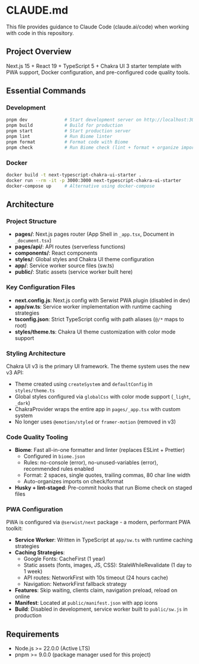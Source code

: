 # CLAUDE.md

This file provides guidance to Claude Code (claude.ai/code) when working with code in this repository.

## Project Overview

Next.js 15 + React 19 + TypeScript 5 + Chakra UI 3 starter template with PWA support, Docker configuration, and pre-configured code quality tools.

## Essential Commands

### Development
```bash
pnpm dev              # Start development server on http://localhost:3000
pnpm build            # Build for production
pnpm start            # Start production server
pnpm lint             # Run Biome linter
pnpm format           # Format code with Biome
pnpm check            # Run Biome check (lint + format + organize imports)
```

### Docker
```bash
docker build -t next-typescript-chakra-ui-starter .
docker run --rm -it -p 3000:3000 next-typescript-chakra-ui-starter
docker-compose up     # Alternative using docker-compose
```

## Architecture

### Project Structure
- **pages/**: Next.js pages router (App Shell in `_app.tsx`, Document in `_document.tsx`)
- **pages/api/**: API routes (serverless functions)
- **components/**: React components
- **styles/**: Global styles and Chakra UI theme configuration
- **app/**: Service worker source files (sw.ts)
- **public/**: Static assets (service worker built here)

### Key Configuration Files
- **next.config.js**: Next.js config with Serwist PWA plugin (disabled in dev)
- **app/sw.ts**: Service worker implementation with runtime caching strategies
- **tsconfig.json**: Strict TypeScript config with path aliases (`@/*` maps to root)
- **styles/theme.ts**: Chakra UI theme customization with color mode support

### Styling Architecture
Chakra UI v3 is the primary UI framework. The theme system uses the new v3 API:
- Theme created using `createSystem` and `defaultConfig` in `styles/theme.ts`
- Global styles configured via `globalCss` with color mode support (`_light`, `_dark`)
- ChakraProvider wraps the entire app in `pages/_app.tsx` with custom system
- No longer uses `@emotion/styled` or `framer-motion` (removed in v3)

### Code Quality Tooling
- **Biome**: Fast all-in-one formatter and linter (replaces ESLint + Prettier)
  - Configured in `biome.json`
  - Rules: no-console (error), no-unused-variables (error), recommended rules enabled
  - Format: 2 spaces, single quotes, trailing commas, 80 char line width
  - Auto-organizes imports on check/format
- **Husky + lint-staged**: Pre-commit hooks that run Biome check on staged files

### PWA Configuration
PWA is configured via `@serwist/next` package - a modern, performant PWA toolkit:
- **Service Worker**: Written in TypeScript at `app/sw.ts` with runtime caching strategies
- **Caching Strategies**:
  - Google Fonts: CacheFirst (1 year)
  - Static assets (fonts, images, JS, CSS): StaleWhileRevalidate (1 day to 1 week)
  - API routes: NetworkFirst with 10s timeout (24 hours cache)
  - Navigation: NetworkFirst fallback strategy
- **Features**: Skip waiting, clients claim, navigation preload, reload on online
- **Manifest**: Located at `public/manifest.json` with app icons
- **Build**: Disabled in development, service worker built to `public/sw.js` in production

## Requirements
- Node.js >= 22.0.0 (Active LTS)
- pnpm >= 9.0.0 (package manager used for this project)
